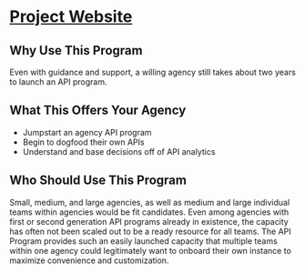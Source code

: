 
# [Project Website](https://pages.18f.gov/api-program/)

## Why Use This Program 
Even with guidance and support, a willing agency still takes about two years to launch an API program.  

## What This Offers Your Agency
* Jumpstart an agency API program 
* Begin to dogfood their own APIs 
* Understand and base decisions off of API analytics  
  
## Who Should Use This Program 

Small, medium, and large agencies, as well as medium and large individual teams within agencies would be fit candidates.  Even among agencies with first or second generation API programs already in existence, the capacity has often not been scaled out to be a ready resource for all teams.  The API Program provides such an easily launched capacity that multiple teams within one agency could legitimately want to onboard their own instance to maximize convenience and customization.   
